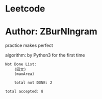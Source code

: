 # Leetcode
# Author: ZBurNIngram
practice makes perfect

algorithm:
	by Python3 for the first time 

	Not Done List:
		(回文)
		(maxArea)

		total not DONE: 2
		
	total accepted: 8
